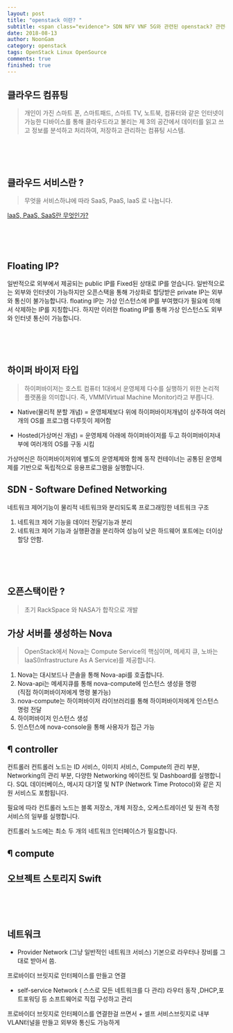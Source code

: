 ```yaml
---
layout: post
title: "openstack 이란? "
subtitle: <span class="evidence"> SDN NFV VNF 5G와 관련된 openstack? 관련된 용어들을 정리해보자.</span>
date: 2018-08-13
author: NoonGam
category: openstack
tags: OpenStack Linux OpenSource
comments: true
finished: true
---
```



## 클라우드 컴퓨팅

> 개인이 가진 스마트 폰, 스마트패드, 스마트 TV, 노트북,
컴퓨터와 같은 인터넷이 가능한 디바이스를 통해
클라우드라고 불리는 제 3의 공간에서 데이터를 읽고
쓰고 정보를 분석하고 처리하여, 저장하고 관리하는
컴퓨팅 시스템.

<br><br><br>

## 클라우드 서비스란 ?

> 무엇을 서비스하냐에 따라 SaaS, PaaS, IaaS 로 나눕니다.

[IaaS, PaaS, SaaS란 무엇인가?](https://wodonggun.github.io/wodonggun.github.io/study/IaaS,-PaaS,-SaaS.html)

<br><br><br>

## Floating IP?

일반적으로 외부에서 제공되는 public IP를 Fixed된 상태로 IP를 얻습니다. 일반적으로는 외부와
인터넷이 가능하지만 오픈스택을 통해 가상화로 할당받은 private IP는 외부와 통신이 불가능합니다.
floating IP는 가상 인스턴스에 IP를 부여했다가 필요에 의해서 삭제하는 IP를 지칭합니다.
하지만 이러한 floating IP를 통해 가상 인스턴스도 외부와 인터넷 통신이 가능합니다.

<br><br><br>

## 하이퍼 바이저 타입

> 하이퍼바이저는 호스트 컴퓨터 1대에서 운영체제 다수를 실행하기 위한 논리적 플랫폼을 의미합니다. 즉, VMM(Virtual Machine Monitor)라고 부릅니다.

- Native(물리적 분할 개념) = 운영체제보다 위에 하이퍼바이저개념이 상주하여 여러개의 OS를 프로그램 다루듯이 제어함

- Hosted(가상머신 개념) = 운영체제 아래에 하이퍼바이저를 두고 하이퍼바이저내부에 여러개의 OS를 구동 시킴


가상머신은 하이퍼바이저위에 별도의 운영체제와 함께 동작
컨테이너는 공통된 운영체제를 기반으로 독립적으로 응용프로그램을 실행합니다.



## SDN - Software Defined Networking

네트워크 제어기능이 물리적 네트워크와 분리되도록 프로그래밍한 네트워크 구조

1. 네트워크 제어 기능을 데이터 전달기능과 분리
2. 네트워크 제어 기능과 실행환경을 분리하여 성능이 낮은 하드웨어 포트에는 더이상 할당 안함.


<br><br><br>

## 오픈스택이란 ?

> 초기 RackSpace 와 NASA가 합작으로 개발




## 가상 서버를 생성하는 Nova

> OpenStack에서 Nova는 Compute Service의 핵심이며, 메세지 큐,
노바는 IaaS(Infrastructure As A Service)를 제공합니다.

1. Nova는 대시보드나 콘솔을 통해 Nova-api를 호출합니다.
2. Nova-api는 메세지큐를 통해 nova-compute에 인스턴스 생성을 명령<br>
(직접 하이퍼바이저에게 명령 불가능)
3. nova-compute는 하이퍼바이저 라이브러리를 통해 하이퍼바이저에게 인스턴스 명렁 전달
4. 하이퍼바이저 인스턴스 생성
5. 인스턴스에 nova-console을 통해 사용자가 접근 가능


## <a>¶ controller<a>

컨트롤러
컨트롤러 노드는 ID 서비스, 이미지 서비스, Compute의 관리 부분, Networking의 관리 부분, 다양한 Networking 에이전트 및 Dashboard를 실행합니다. SQL 데이터베이스, 메시지 대기열 및 NTP (Network Time Protocol)와 같은 지원 서비스도 포함됩니다.

필요에 따라 컨트롤러 노드는 블록 저장소, 개체 저장소, 오케스트레이션 및 원격 측정 서비스의 일부를 실행합니다.

컨트롤러 노드에는 최소 두 개의 네트워크 인터페이스가 필요합니다.


## <a>¶ compute<a>





## 오브젝트 스토리지 Swift








<br><br><br>

## 네트워크

- Provider Network (그냥 일반적인 네트워크 서비스)
기본으로 라우터나 장비를 그대로 받아서 씀.

프로바이더 브릿지로 인터페이스를 만들고 연결


- self-service Network ( 스스로 모든 네트워크를 다 관리)
라우터 동작 ,DHCP,포트포워딩 등 소프트웨어로 직접 구성하고 관리

프로바이더 브릿지로 인터페이스를 연결한걸 쓰면서 + 셀프 서비스브릿지로 내부 VLAN터널을 만들고 외부와 통신도 가능하게
